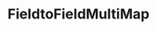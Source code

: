 ---
optionsClassName: FieldtoFieldMultiMapOptions
optionsClassFullName: MigrationTools.Tools.FieldtoFieldMultiMapOptions
configurationSamples:
- name: defaults
  description: 
  code: >-
    {
      "MigrationTools": {
        "CommonTools": {
          "FieldMappingTool": {
            "FieldDefaults": {
              "FieldtoFieldMultiMap": {}
            }
          }
        }
      }
    }
  sampleFor: MigrationTools.Tools.FieldtoFieldMultiMapOptions
- name: Classic
  description: 
  code: >-
    {
      "$type": "FieldtoFieldMultiMapOptions",
      "WorkItemTypeName": null,
      "SourceToTargetMappings": null,
      "Enabled": false,
      "ApplyTo": null
    }
  sampleFor: MigrationTools.Tools.FieldtoFieldMultiMapOptions
description: missng XML code comments
className: FieldtoFieldMultiMap
typeName: FieldMaps
architecture: 
options:
- parameterName: ApplyTo
  type: List
  description: missng XML code comments
  defaultValue: missng XML code comments
- parameterName: Enabled
  type: Boolean
  description: If set to `true` then the Fieldmap will run. Set to `false` and the processor will not run.
  defaultValue: missng XML code comments
- parameterName: SourceToTargetMappings
  type: Dictionary
  description: missng XML code comments
  defaultValue: missng XML code comments
- parameterName: WorkItemTypeName
  type: String
  description: missng XML code comments
  defaultValue: missng XML code comments
status: missng XML code comments
processingTarget: missng XML code comments
classFile: /src/MigrationTools.Clients.AzureDevops.ObjectModel/Tools/FieldMappingTool/FieldMaps/FieldtoFieldMultiMap.cs
optionsClassFile: /src/MigrationTools/Tools/FieldMappingTool/FieldMaps/FieldtoFieldMultiMapOptions.cs

redirectFrom:
- /Reference/FieldMaps/FieldtoFieldMultiMapOptions/
layout: reference
toc: true
permalink: /Reference/FieldMaps/FieldtoFieldMultiMap/
title: FieldtoFieldMultiMap
categories:
- FieldMaps
- 
topics:
- topic: notes
  path: /FieldMaps/FieldtoFieldMultiMap-notes.md
  exists: false
  markdown: ''
- topic: introduction
  path: /FieldMaps/FieldtoFieldMultiMap-introduction.md
  exists: false
  markdown: ''

---
